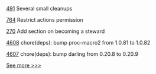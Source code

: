 
[491](https://github.com/hyperledger-labs/private-data-objects/pull/491) Several small cleanups

[764](https://github.com/hyperledger/fabric-private-chaincode/pull/764) Restrict actions permission

[270](https://github.com/hyperledger-labs/hyperledger-labs.github.io/pull/270) Add section on becoming a steward

[4608](https://github.com/hyperledger/iroha/pull/4608) chore(deps): bump proc-macro2 from 1.0.81 to 1.0.82

[4607](https://github.com/hyperledger/iroha/pull/4607) chore(deps): bump darling from 0.20.8 to 0.20.9


[See more >>>](https://start-here.hyperledger.org/pull-requests)
